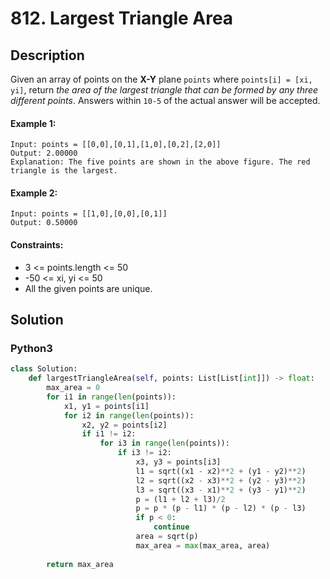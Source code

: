 # 812. Largest Triangle Area


## Description
Given an array of points on the **X-Y** plane `points` where `points[i] = [xi, yi]`, return *the area of the largest triangle that can be formed by any three different points*. Answers within `10-5` of the actual answer will be accepted.

#### Example 1:
```
Input: points = [[0,0],[0,1],[1,0],[0,2],[2,0]]
Output: 2.00000
Explanation: The five points are shown in the above figure. The red triangle is the largest.
```

#### Example 2:
```
Input: points = [[1,0],[0,0],[0,1]]
Output: 0.50000
```

#### Constraints:
- 3 <= points.length <= 50
- -50 <= xi, yi <= 50
- All the given points are unique.


## Solution

### Python3
```python
class Solution:
    def largestTriangleArea(self, points: List[List[int]]) -> float:
        max_area = 0
        for i1 in range(len(points)):
            x1, y1 = points[i1]
            for i2 in range(len(points)):
                x2, y2 = points[i2]
                if i1 != i2:
                    for i3 in range(len(points)):
                        if i3 != i2:
                            x3, y3 = points[i3]
                            l1 = sqrt((x1 - x2)**2 + (y1 - y2)**2)
                            l2 = sqrt((x2 - x3)**2 + (y2 - y3)**2)
                            l3 = sqrt((x3 - x1)**2 + (y3 - y1)**2)
                            p = (l1 + l2 + l3)/2
                            p = p * (p - l1) * (p - l2) * (p - l3)
                            if p < 0:
                                continue
                            area = sqrt(p)
                            max_area = max(max_area, area)
                            
        return max_area
```

